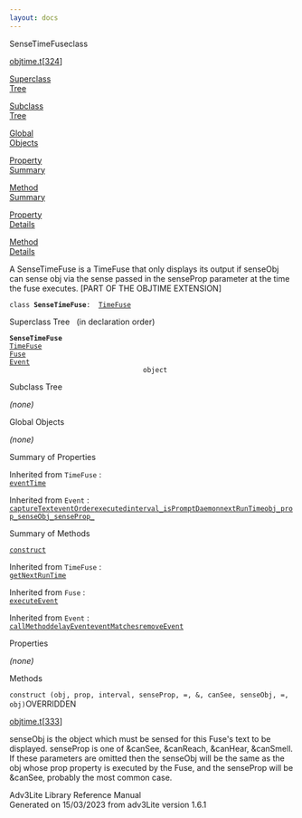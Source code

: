 ```yaml
---
layout: docs
---
```

<span class="title">SenseTimeFuse</span><span class="type">class</span>

[objtime.t](../file/objtime.t.html)\[[324](../source/objtime.t.html#324)\]

[Superclass  
Tree](#_SuperClassTree_)

[Subclass  
Tree](#_SubClassTree_)

[Global  
Objects](#_ObjectSummary_)

[Property  
Summary](#_PropSummary_)

[Method  
Summary](#_MethodSummary_)

[Property  
Details](#_Properties_)

[Method  
Details](#_Methods_)



A SenseTimeFuse is a TimeFuse that only displays its output if senseObj
can sense obj via the sense passed in the senseProp parameter at the
time the fuse executes. \[PART OF THE OBJTIME EXTENSION\]

`class `**`SenseTimeFuse`**` :   `[`TimeFuse`](../object/TimeFuse.html)



<span id="_SuperClassTree_"></span>



<span class="hdln">Superclass Tree</span>   (in declaration order)



**`SenseTimeFuse`**  
[`TimeFuse`](../object/TimeFuse.html)  
[`Fuse`](../object/Fuse.html)  
[`Event`](../object/Event.html)  
`                                 object`  
<span id="_SubClassTree_"></span>



<span class="hdln">Subclass Tree</span>  



*(none)* <span id="_ObjectSummary_"></span>



<span class="hdln">Global Objects</span>  



*(none)* <span id="_PropSummary_"></span>



<span class="hdln">Summary of Properties</span>  





Inherited from `TimeFuse` :  
[`eventTime`](../object/TimeFuse.html#eventTime)



Inherited from `Event` :  
[`captureText`](../object/Event.html#captureText)[`eventOrder`](../object/Event.html#eventOrder)[`executed`](../object/Event.html#executed)[`interval_`](../object/Event.html#interval_)[`isPromptDaemon`](../object/Event.html#isPromptDaemon)[`nextRunTime`](../object/Event.html#nextRunTime)[`obj_`](../object/Event.html#obj_)[`prop_`](../object/Event.html#prop_)[`senseObj_`](../object/Event.html#senseObj_)[`senseProp_`](../object/Event.html#senseProp_)

<span id="_MethodSummary_"></span>



<span class="hdln">Summary of Methods</span>  



[`construct`](#construct)

Inherited from `TimeFuse` :  
[`getNextRunTime`](../object/TimeFuse.html#getNextRunTime)

Inherited from `Fuse` :  
[`executeEvent`](../object/Fuse.html#executeEvent)

Inherited from `Event` :  
[`callMethod`](../object/Event.html#callMethod)[`delayEvent`](../object/Event.html#delayEvent)[`eventMatches`](../object/Event.html#eventMatches)[`removeEvent`](../object/Event.html#removeEvent)

<span id="_Properties_"></span>



<span class="hdln">Properties</span>  



*(none)* <span id="_Methods_"></span>



<span class="hdln">Methods</span>  



<span id="construct"></span>

`construct (obj, prop, interval, senseProp, =, &, canSee, senseObj, =, obj)`<span class="rem">OVERRIDDEN</span>

[objtime.t](../file/objtime.t.html)\[[333](../source/objtime.t.html#333)\]



senseObj is the object which must be sensed for this Fuse's text to be
displayed. senseProp is one of &canSee, &canReach, &canHear, &canSmell.
If these parameters are omitted then the senseObj will be the same as
the obj whose prop property is executed by the Fuse, and the senseProp
will be &canSee, probably the most common case.





Adv3Lite Library Reference Manual  
Generated on 15/03/2023 from adv3Lite version 1.6.1


